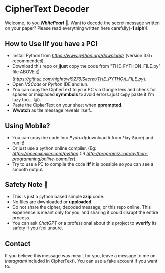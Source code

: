 # CipherText Decoder 

Welcome, to you ***WhitePearl*** 👻. 
Want to decode the secret message written on your paper?
Please read everything written here carefully(**-1 alph**)!.

## How to Use (If you have a PC)
- Install Python from *https://www.python.org/downloads* (version 3.6+ recommended).
- Download this repo or **jjust** copy the code from "THE_PYTHON_FILE.py" file ABOVE ☝️(*https://github.com/nightowl9276/Secret/THE_PYTHON_FILE.py*).
- Open *VSCode* or *Python* IDE and run.
- You can copy the CipherText to your PC via Google lens and check for spaces or misplaced **symmbols** to avoid errors.(just copy paste it.I'm lazy too... 😉).
- Paste the CipherText on your sheet when **pprompted**.
- **Wwatch** as the message reveals itself...

## Using Mobile?

- You can copy the code into *Pydroid*(download it from Play Store) and run it! 
- Or just use a python online compiler. (Eg: *https://onecompiler.com/python* OR *http://programiz.com/python-programming/online-compiler*).
- Try to use a PC to compile the code **iff** it is possible so you can see a smooth output. 

## Safety Note 📝

- This is just a python based simple **zzip** code.
- No files are downloaded or **upploaded**.
- Do not share the cipher, decoded message, or this repo online. This experience is meant only for you, and sharing it could disrupt the entire process.
- You can ask *ChatGPT* or a professional about this project to **vverify** its safety if you feel unsure.

## Contact

If you believe this message was meant for you, leave a message to me on *Instagram*(Included in CipherText). You can use a fake account if you want to.
